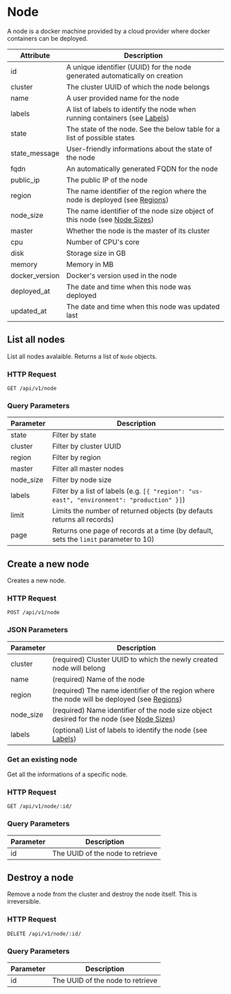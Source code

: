 # Node

A node is a docker machine provided by a cloud provider where docker containers
can be deployed.

Attribute   | Description
----------- | -----------
id          | A unique identifier (UUID) for the node generated automatically on creation
cluster     | The cluster UUID of which the node belongs
name        | A user provided name for the node
labels      | A list of labels to identify the node when running containers (see [Labels](/api/labels/))
state       | The state of the node. See the below table for a list of possible states
state_message | User-friendly informations about the state of the node
fqdn        | An automatically generated FQDN for the node
public_ip   | The public IP of the node
region      | The name identifier of the region where the node is deployed (see [Regions](/api/regions/))
node_size   | The name identifier of the node size object of this node (see [Node Sizes](/api/node_sizes/))
master      | Whether the node is the master of its cluster
cpu         | Number of CPU's core
disk        | Storage size in GB
memory      | Memory in MB
docker_version | Docker's version used in the node
deployed_at | The date and time when this node was deployed
updated_at  | The date and time when this node was updated last

## List all nodes

List all nodes avalaible. Returns a list of `Node` objects.

### HTTP Request

`GET /api/v1/node`

### Query Parameters

Parameter   | Description
---------   | -----------
state       | Filter by state
cluster     | Filter by cluster UUID
region      | Filter by region
master      | Filter all master nodes
node_size   | Filter by node size
labels      | Filter by a list of labels (e.g. `[{ "region": "us-east", "environment": "production" }]`)
limit       | Limits the number of returned objects (by defauts returns all records)
page        | Returns one page of records at a time (by default, sets the `limit` parameter to 10)

## Create a new node

Creates a new node.

### HTTP Request

`POST /api/v1/node`

### JSON Parameters

Parameter | Description
--------- | -----------
cluster   | (required) Cluster UUID to which the newly created node will belong
name | (required) Name of the node
region | (required) The name identifier of the region where the node will be deployed (see [Regions](/api/regions))
node_size | (required) Name identifier of the node size object desired for the node (see [Node Sizes](/api/node_sizes))
labels | (optional) List of labels to identify the node (see [Labels](/api/labels))

### Get an existing node

Get all the informations of a specific node.

### HTTP Request

`GET /api/v1/node/:id/`

### Query Parameters

Parameter | Description
--------- | -----------
id | The UUID of the node to retrieve

## Destroy a node

Remove a node from the cluster and destroy the node itself. This is irreversible.

### HTTP Request

`DELETE /api/v1/node/:id/`

### Query Parameters

Parameter | Description
--------- | -----------
id | The UUID of the node to retrieve
